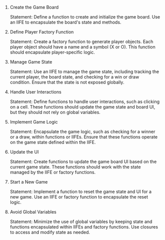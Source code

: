1. Create the Game Board

    Statement: Define a function to create and initialize the game board. Use an IIFE to encapsulate the board's state and methods.

2. Define Player Factory Function

    Statement: Create a factory function to generate player objects. Each player object should have a name and a symbol (X or O). This function should encapsulate player-specific logic.

3. Manage Game State

    Statement: Use an IIFE to manage the game state, including tracking the current player, the board state, and checking for a win or draw condition. Ensure that the state is not exposed globally.

4. Handle User Interactions

    Statement: Define functions to handle user interactions, such as clicking on a cell. These functions should update the game state and board UI, but they should not rely on global variables.

5. Implement Game Logic

    Statement: Encapsulate the game logic, such as checking for a winner or a draw, within functions or IIFEs. Ensure that these functions operate on the game state defined within the IIFE.

6. Update the UI

    Statement: Create functions to update the game board UI based on the current game state. These functions should work with the state managed by the IIFE or factory functions.

7. Start a New Game

    Statement: Implement a function to reset the game state and UI for a new game. Use an IIFE or factory function to encapsulate the reset logic.

8. Avoid Global Variables

    Statement: Minimize the use of global variables by keeping state and functions encapsulated within IIFEs and factory functions. Use closures to access and modify state as needed.